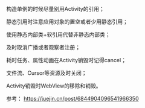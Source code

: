 构造单例的时候尽量别用Activity的引用；

静态引用时注意应用对象的置空或者少用静态引用；

使用静态内部类+软引用代替非静态内部类；

及时取消广播或者观察者注册；

耗时任务、属性动画在Activity销毁时记得cancel；

文件流、Cursor等资源及时关闭；

Activity销毁时WebView的移除和销毁。

参考： https://juejin.cn/post/6844904096541966350
